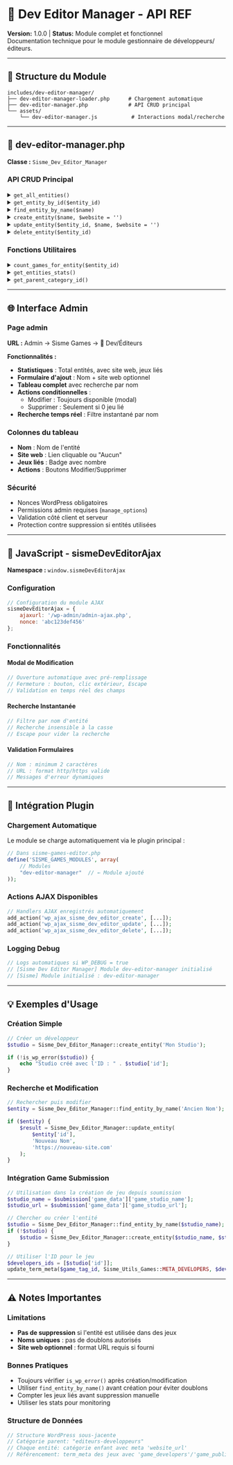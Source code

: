 # 🏢 Dev Editor Manager - API REF

**Version:** 1.0.0 | **Status:** Module complet et fonctionnel  
Documentation technique pour le module gestionnaire de développeurs/éditeurs.

---

## 📁 Structure du Module

```
includes/dev-editor-manager/
├── dev-editor-manager-loader.php      # Chargement automatique
├── dev-editor-manager.php             # API CRUD principal
└── assets/
    └── dev-editor-manager.js           # Interactions modal/recherche
```

---

## 🏢 dev-editor-manager.php

**Classe :** `Sisme_Dev_Editor_Manager`

### API CRUD Principal

<details>
<summary><code>get_all_entities()</code></summary>

```php
// Récupérer tous les développeurs/éditeurs
// @return array - Liste complète avec données formatées
$entities = Sisme_Dev_Editor_Manager::get_all_entities();

// Retour:
[
    [
        'id' => 123,
        'name' => 'Studio XYZ',
        'slug' => 'studio-xyz',
        'website' => 'https://www.studio-xyz.com',
        'games_count' => 5
    ],
    // ...
]
```
</details>

<details>
<summary><code>get_entity_by_id($entity_id)</code></summary>

```php
// Récupérer une entité par son ID
// @param int $entity_id - ID de l'entité (term_id)
// @return array|false - Données de l'entité ou false si introuvable
$entity = Sisme_Dev_Editor_Manager::get_entity_by_id(123);
```
</details>

<details>
<summary><code>find_entity_by_name($name)</code></summary>

```php
// Rechercher une entité par son nom exact
// @param string $name - Nom de l'entité
// @return array|false - Données de l'entité ou false si introuvable
$entity = Sisme_Dev_Editor_Manager::find_entity_by_name('Studio XYZ');
```
</details>

<details>
<summary><code>create_entity($name, $website = '')</code></summary>

```php
// Créer un nouveau développeur/éditeur
// @param string $name - Nom de l'entité (requis)
// @param string $website - Site web optionnel
// @return array|WP_Error - Données de l'entité créée ou erreur
$result = Sisme_Dev_Editor_Manager::create_entity('Nouveau Studio', 'https://example.com');

// Erreurs possibles:
// - 'empty_name': Le nom est requis
// - 'no_parent': Catégorie parent introuvable
// - 'entity_exists': Une entité avec ce nom existe déjà
```
</details>

<details>
<summary><code>update_entity($entity_id, $name, $website = '')</code></summary>

```php
// Mettre à jour une entité existante
// @param int $entity_id - ID de l'entité
// @param string $name - Nouveau nom
// @param string $website - Nouveau site web
// @return array|WP_Error - Données mises à jour ou erreur
$result = Sisme_Dev_Editor_Manager::update_entity(123, 'Nouveau Nom', 'https://new-site.com');

// Erreurs possibles:
// - 'invalid_params': ID et nom requis
// - 'entity_not_found': Entité introuvable
// - 'name_exists': Une autre entité avec ce nom existe déjà
```
</details>

<details>
<summary><code>delete_entity($entity_id)</code></summary>

```php
// Supprimer une entité
// @param int $entity_id - ID de l'entité
// @return bool|WP_Error - true si succès, erreur sinon
$result = Sisme_Dev_Editor_Manager::delete_entity(123);

// Erreurs possibles:
// - 'invalid_id': ID invalide
// - 'entity_not_found': Entité introuvable
// - 'entity_in_use': Entité utilisée dans X jeu(x)
```
</details>

### Fonctions Utilitaires

<details>
<summary><code>count_games_for_entity($entity_id)</code></summary>

```php
// Compter les jeux liés à une entité
// @param int $entity_id - ID de l'entité
// @return int - Nombre de jeux utilisant cette entité
$count = Sisme_Dev_Editor_Manager::count_games_for_entity(123);
```
</details>

<details>
<summary><code>get_entities_stats()</code></summary>

```php
// Récupérer les statistiques globales
// @return array - Statistiques complètes
$stats = Sisme_Dev_Editor_Manager::get_entities_stats();

// Retour:
[
    'total_entities' => 15,
    'with_website' => 8,
    'total_games_linked' => 42
]
```
</details>

<details>
<summary><code>get_parent_category_id()</code></summary>

```php
// Récupérer l'ID de la catégorie parent "editeurs-developpeurs"
// @return int - ID de la catégorie parent ou 0 si introuvable
$parent_id = Sisme_Dev_Editor_Manager::get_parent_category_id();
```
</details>

---

## 🌐 Interface Admin

### Page admin

**URL :** Admin → Sisme Games → 🏢 Dev/Éditeurs

**Fonctionnalités :**
- **Statistiques** : Total entités, avec site web, jeux liés
- **Formulaire d'ajout** : Nom + site web optionnel
- **Tableau complet** avec recherche par nom
- **Actions conditionnelles** :
  * Modifier : Toujours disponible (modal)
  * Supprimer : Seulement si 0 jeu lié
- **Recherche temps réel** : Filtre instantané par nom

### Colonnes du tableau
- **Nom** : Nom de l'entité
- **Site web** : Lien cliquable ou "Aucun"
- **Jeux liés** : Badge avec nombre
- **Actions** : Boutons Modifier/Supprimer

### Sécurité
- Nonces WordPress obligatoires
- Permissions admin requises (`manage_options`)
- Validation côté client et serveur
- Protection contre suppression si entités utilisées

---

## 🎯 JavaScript - sismeDevEditorAjax

**Namespace :** `window.sismeDevEditorAjax`

### Configuration

```javascript
// Configuration du module AJAX
sismeDevEditorAjax = {
    ajaxurl: '/wp-admin/admin-ajax.php',
    nonce: 'abc123def456'
};
```

### Fonctionnalités

#### Modal de Modification
```javascript
// Ouverture automatique avec pré-remplissage
// Fermeture : bouton, clic extérieur, Escape
// Validation en temps réel des champs
```

#### Recherche Instantanée
```javascript
// Filtre par nom d'entité
// Recherche insensible à la casse
// Escape pour vider la recherche
```

#### Validation Formulaires
```javascript
// Nom : minimum 2 caractères
// URL : format http/https valide
// Messages d'erreur dynamiques
```

---

## 🔧 Intégration Plugin

### Chargement Automatique

Le module se charge automatiquement via le plugin principal :

```php
// Dans sisme-games-editor.php
define('SISME_GAMES_MODULES', array(
    // Modules
    "dev-editor-manager"  // ← Module ajouté
));
```

### Actions AJAX Disponibles

```php
// Handlers AJAX enregistrés automatiquement
add_action('wp_ajax_sisme_dev_editor_create', [...]);
add_action('wp_ajax_sisme_dev_editor_update', [...]);
add_action('wp_ajax_sisme_dev_editor_delete', [...]);
```

### Logging Debug

```php
// Logs automatiques si WP_DEBUG = true
// [Sisme Dev Editor Manager] Module dev-editor-manager initialisé
// [Sisme] Module initialisé : dev-editor-manager
```

---

## 💡 Exemples d'Usage

### Création Simple

```php
// Créer un développeur
$studio = Sisme_Dev_Editor_Manager::create_entity('Mon Studio');

if (!is_wp_error($studio)) {
    echo "Studio créé avec l'ID : " . $studio['id'];
}
```

### Recherche et Modification

```php
// Rechercher puis modifier
$entity = Sisme_Dev_Editor_Manager::find_entity_by_name('Ancien Nom');

if ($entity) {
    $result = Sisme_Dev_Editor_Manager::update_entity(
        $entity['id'], 
        'Nouveau Nom',
        'https://nouveau-site.com'
    );
}
```

### Intégration Game Submission

```php
// Utilisation dans la création de jeu depuis soumission
$studio_name = $submission['game_data']['game_studio_name'];
$studio_url = $submission['game_data']['game_studio_url'];

// Chercher ou créer l'entité
$studio = Sisme_Dev_Editor_Manager::find_entity_by_name($studio_name);
if (!$studio) {
    $studio = Sisme_Dev_Editor_Manager::create_entity($studio_name, $studio_url);
}

// Utiliser l'ID pour le jeu
$developers_ids = [$studio['id']];
update_term_meta($game_tag_id, Sisme_Utils_Games::META_DEVELOPERS, $developers_ids);
```

---

## ⚠️ Notes Importantes

### Limitations
- **Pas de suppression** si l'entité est utilisée dans des jeux
- **Noms uniques** : pas de doublons autorisés
- **Site web optionnel** : format URL requis si fourni

### Bonnes Pratiques
- Toujours vérifier `is_wp_error()` après création/modification
- Utiliser `find_entity_by_name()` avant création pour éviter doublons
- Compter les jeux liés avant suppression manuelle
- Utiliser les stats pour monitoring

### Structure de Données
```php
// Structure WordPress sous-jacente
// Catégorie parent: "editeurs-developpeurs"
// Chaque entité: catégorie enfant avec meta 'website_url'
// Référencement: term_meta des jeux avec 'game_developers'/'game_publishers'
```